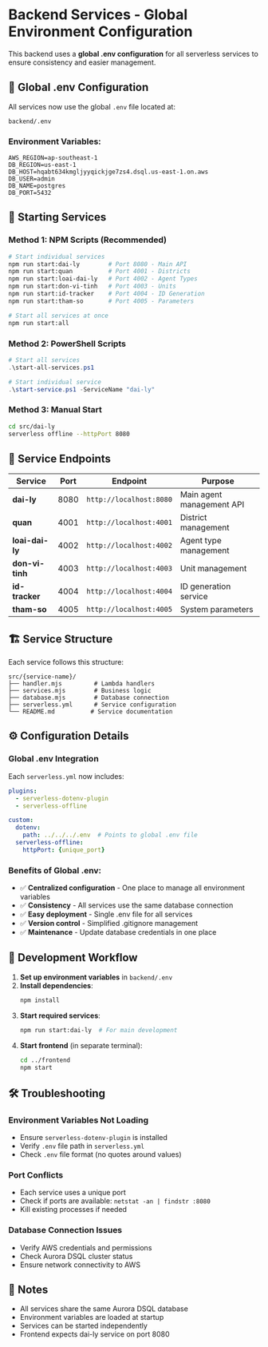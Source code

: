 # Backend Services - Global Environment Configuration

This backend uses a **global .env configuration** for all serverless services to ensure consistency and easier management.

## 🔧 Global .env Configuration

All services now use the global `.env` file located at:
```
backend/.env
```

### Environment Variables:
```properties
AWS_REGION=ap-southeast-1
DB_REGION=us-east-1
DB_HOST=hqabt634kmgljyyqickjge7zs4.dsql.us-east-1.on.aws
DB_USER=admin
DB_NAME=postgres
DB_PORT=5432
```

## 🚀 Starting Services

### Method 1: NPM Scripts (Recommended)
```bash
# Start individual services
npm run start:dai-ly        # Port 8080 - Main API
npm run start:quan          # Port 4001 - Districts
npm run start:loai-dai-ly   # Port 4002 - Agent Types
npm run start:don-vi-tinh   # Port 4003 - Units
npm run start:id-tracker    # Port 4004 - ID Generation
npm run start:tham-so       # Port 4005 - Parameters

# Start all services at once
npm run start:all
```

### Method 2: PowerShell Scripts
```powershell
# Start all services
.\start-all-services.ps1

# Start individual service
.\start-service.ps1 -ServiceName "dai-ly"
```

### Method 3: Manual Start
```bash
cd src/dai-ly
serverless offline --httpPort 8080
```

## 📡 Service Endpoints

| Service | Port | Endpoint | Purpose |
|---------|------|----------|---------|
| **dai-ly** | 8080 | `http://localhost:8080` | Main agent management API |
| **quan** | 4001 | `http://localhost:4001` | District management |
| **loai-dai-ly** | 4002 | `http://localhost:4002` | Agent type management |
| **don-vi-tinh** | 4003 | `http://localhost:4003` | Unit management |
| **id-tracker** | 4004 | `http://localhost:4004` | ID generation service |
| **tham-so** | 4005 | `http://localhost:4005` | System parameters |

## 🏗️ Service Structure

Each service follows this structure:
```
src/{service-name}/
├── handler.mjs         # Lambda handlers
├── services.mjs        # Business logic
├── database.mjs        # Database connection
├── serverless.yml      # Service configuration
└── README.md          # Service documentation
```

## ⚙️ Configuration Details

### Global .env Integration
Each `serverless.yml` now includes:
```yaml
plugins:
  - serverless-dotenv-plugin
  - serverless-offline

custom:
  dotenv:
    path: ../../../.env  # Points to global .env file
  serverless-offline:
    httpPort: {unique_port}
```

### Benefits of Global .env:
- ✅ **Centralized configuration** - One place to manage all environment variables
- ✅ **Consistency** - All services use the same database connection
- ✅ **Easy deployment** - Single .env file for all services
- ✅ **Version control** - Simplified .gitignore management
- ✅ **Maintenance** - Update database credentials in one place

## 🔧 Development Workflow

1. **Set up environment variables** in `backend/.env`
2. **Install dependencies**:
   ```bash
   npm install
   ```
3. **Start required services**:
   ```bash
   npm run start:dai-ly  # For main development
   ```
4. **Start frontend** (in separate terminal):
   ```bash
   cd ../frontend
   npm start
   ```

## 🛠️ Troubleshooting

### Environment Variables Not Loading
- Ensure `serverless-dotenv-plugin` is installed
- Verify `.env` file path in `serverless.yml`
- Check `.env` file format (no quotes around values)

### Port Conflicts
- Each service uses a unique port
- Check if ports are available: `netstat -an | findstr :8080`
- Kill existing processes if needed

### Database Connection Issues
- Verify AWS credentials and permissions
- Check Aurora DSQL cluster status
- Ensure network connectivity to AWS

## 📝 Notes

- All services share the same Aurora DSQL database
- Environment variables are loaded at startup
- Services can be started independently
- Frontend expects dai-ly service on port 8080

